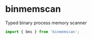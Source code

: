 # binmemscan


Typed binary process memory scanner

```typescript
import { bms } from 'binmemscan';

```



